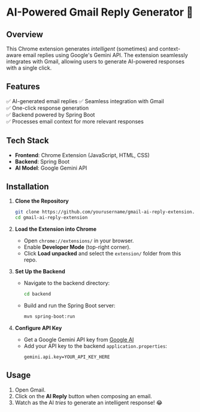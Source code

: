 # AI-Powered Gmail Reply Generator 🚀

## Overview
This Chrome extension generates *intelligent* (sometimes) and context-aware email replies using Google's Gemini API. The extension seamlessly integrates with Gmail, allowing users to generate AI-powered responses with a single click.

## Features
✅ AI-generated email replies 
✅ Seamless integration with Gmail  
✅ One-click response generation  
✅ Backend powered by Spring Boot  
✅ Processes email context for more relevant responses  

## Tech Stack
- **Frontend**: Chrome Extension (JavaScript, HTML, CSS)
- **Backend**: Spring Boot
- **AI Model**: Google Gemini API

## Installation
1. **Clone the Repository**
   ```sh
   git clone https://github.com/yourusername/gmail-ai-reply-extension.git
   cd gmail-ai-reply-extension
   ```

2. **Load the Extension into Chrome**
   - Open `chrome://extensions/` in your browser.
   - Enable **Developer Mode** (top-right corner).
   - Click **Load unpacked** and select the `extension/` folder from this repo.

3. **Set Up the Backend**
   - Navigate to the backend directory:
     ```sh
     cd backend
     ```
   - Build and run the Spring Boot server:
     ```sh
     mvn spring-boot:run
     ```

4. **Configure API Key**
   - Get a Google Gemini API key from [Google AI](https://ai.google.com/)
   - Add your API key to the backend `application.properties`:
     ```properties
     gemini.api.key=YOUR_API_KEY_HERE
     ```

## Usage
1. Open Gmail.
2. Click on the **AI Reply** button when composing an email.
3. Watch as the AI *tries* to generate an intelligent response! 😂


